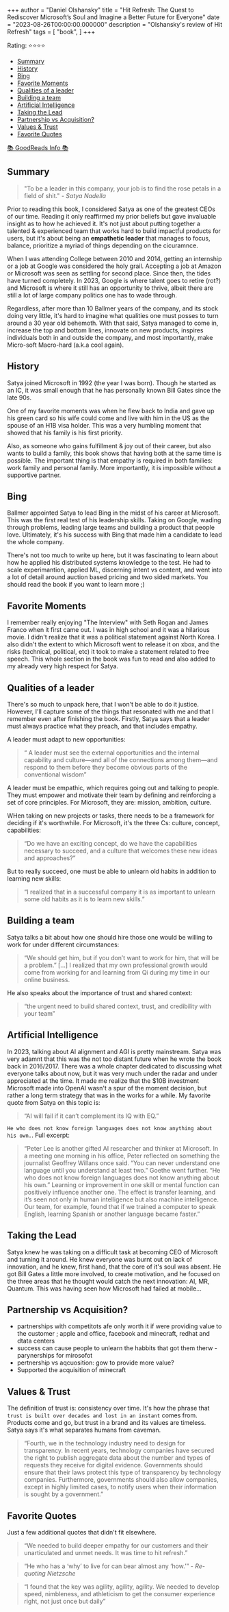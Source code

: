 +++
author = "Daniel Olshansky"
title = "Hit Refresh: The Quest to Rediscover Microsoft’s Soul and Imagine a Better Future for Everyone"
date = "2023-08-26T00:00:00.000000"
description = "Olshansky's review of Hit Refresh"
tags = [
    "book",
]
+++

Rating: ⭐⭐⭐⭐

- [Summary](#summary)
- [History](#history)
- [Bing](#bing)
- [Favorite Moments](#favorite-moments)
- [Qualities of a leader](#qualities-of-a-leader)
- [Building a team](#building-a-team)
- [Artificial Intelligence](#artificial-intelligence)
- [Taking the Lead](#taking-the-lead)
- [Partnership vs Acquisition?](#partnership-vs-acquisition)
- [Values \& Trust](#values--trust)
- [Favorite Quotes](#favorite-quotes)

[📚 GoodReads Info 📚](https://www.goodreads.com/book/show/30835567-hit-refresh)

## Summary

> "To be a leader in this company, your job is to find the rose petals in a field of shit."
> _- Satya Nadella_

Prior to reading this book, I considered Satya as one of the greatest CEOs of our time. Reading it only reaffirmed my prior beliefs but gave invaluable insight as to how he achieved it. It's not just about putting together a talented & experienced team that works hard to build impactful products for users, but it's about being an **empathetic leader** that manages to focus, balance, prioritize a myriad of things depending on the cicuramnce.

When I was attending College between 2010 and 2014, getting an internship or a job at Google was considered the holy grail. Accepting a job at Amazon or Microsoft was seen as settling for second place. Since then, the tides have turned completely. In 2023, Google is where talent goes to retire (rot?) and Microsoft is where it still has an opportunity to thrive, albeit there are still a lot of large company politics one has to wade through.

Regardless, after more than 10 Ballmer years of the company, and its stock doing very little, it's hard to imagine what qualities one must posses to turn around a 30 year old behemoth. With that said, Satya managed to come in, increase the top and bottom lines, innovate on new products, inspires individuals both in and outside the company, and most importantly, make Micro-soft Macro-hard (a.k.a cool again).

## History

Satya joined Microsoft in 1992 (the year I was born). Though he started as an IC, it was small enough that he has personally known Bill Gates since the late 90s.

One of my favorite moments was when he flew back to India and gave up his green card so his wife could come and live with him in the US as the spouse of an H1B visa holder. This was a very humbling moment that showed that his family is his first priority.

Also, as someone who gains fulfillment & joy out of their career, but also wants to build a family, this book shows that having both at the same time is possible. The important thing is that empathy is required in both families: work family and personal family. More importantly, it is impossible without a supportive partner.

## Bing

Ballmer appointed Satya to lead Bing in the midst of his career at Microsoft. This was the first real test of his leadership skills. Taking on Google, wading through problems, leading large teams and building a product that people love. Ultimately, it's his success with Bing that made him a candidate to lead the whole company.

There's not too much to write up here, but it was fascinating to learn about how he applied his distributed systems knowledge to the test. He had to scale experimantion, applied ML, discerning intent vs content, and went into a lot of detail around auction based pricing and two sided markets. You should read the book if you want to learn more ;)

## Favorite Moments

I remember really enjoying "The Interview" with Seth Rogan and James Franco when it first came out. I was in high school and it was a hilarious movie. I didn't realize that it was a political statement against North Korea. I also didn't the extent to which Microsoft went to release it on xbox, and the risks (technical, political, etc) it took to make a statement related to free speech. This whole section in the book was fun to read and also added to my already very high respect for Satya.

## Qualities of a leader

There's so much to unpack here, that I won't be able to do it justice. However, I'll capture some of the things that resonated with me and that I remember even after finishing the book. Firstly, Satya says that a leader must always practice what they preach, and that includes empathy.

A leader must adapt to new opportunities:

> “ A leader must see the external opportunities and the internal capability and culture—and all of the connections among them—and respond to them before they become obvious parts of the conventional wisdom”

A leader must be empathic, which requires going out and talking to people. They must empower and motivate their team by defining and reinforcing a set of core principles. For Microsoft, they are: mission, ambition, culture.

WHen taking on new projects or tasks, there needs to be a framework for deciding if it's worthwhile. For Microsoft, it's the three Cs: culture, concept, capabilities:

> “Do we have an exciting concept, do we have the capabilities necessary to succeed, and a culture that welcomes these new ideas and approaches?”

But to really succeed, one must be able to unlearn old habits in addition to learning new skills:

> “I realized that in a successful company it is as important to unlearn some old habits as it is to learn new skills.”

## Building a team

Satya talks a bit about how one should hire those one would be willing to work for under different circumstances:

> “We should get him, but if you don’t want to work for him, that will be a problem.” [...] I realized that my own professional growth would come from working for and learning from Qi during my time in our online business.

He also speaks about the importance of trust and shared context:

> “the urgent need to build shared context, trust, and credibility with your team”

## Artificial Intelligence

In 2023, talking about AI alignment and AGI is pretty mainstream. Satya was very adamnt that this was the not too distant future when he wrote the book back in 2016/2017. There was a whole chapter dedicated to discussing what everyone talks about now, but it was very much under the radar and under appreciated at the time. It made me realize that the $10B investment Microsoft made into OpenAI wasn't a spur of the moment decision, but rather a long term strategy that was in the works for a while. My favorite quote from Satya on this topic is:

> “AI will fail if it can’t complement its IQ with EQ.”

`He who does not know foreign languages does not know anything about his own.`. Full excerpt:

> “Peter Lee is another gifted AI researcher and thinker at Microsoft. In a meeting one morning in his office, Peter reflected on something the journalist Geoffrey Willans once said. “You can never understand one language until you understand at least two.” Goethe went further. “He who does not know foreign languages does not know anything about his own.” Learning or improvement in one skill or mental function can positively influence another one. The effect is transfer learning, and it’s seen not only in human intelligence but also machine intelligence. Our team, for example, found that if we trained a computer to speak English, learning Spanish or another language became faster.”

## Taking the Lead

Satya knew he was taking on a difficult task at becoming CEO of Microsoft and turning it around. He knew everyone was burnt out on lack of innovation, and he knew, first hand, that the core of it's soul was absent. He got Bill Gates a little more involved, to create motivation, and he focused on the three areas that he thought would catch the next innovation: AI, MR, Quantum. This was having seen how Microsoft had failed at mobile...

## Partnership vs Acquisition?

- partnerships with competitots afe only worth it if were providing value to the customer ; apple and office, facebook and minecraft, redhat and dtata centers
- success can cause people to unlearn the habbits that got them therw - parynerships for mirosofot
- pertnership vs aqcuosition: gow to provide more value?
- Supported the acquisition of minecraft

## Values & Trust

The definition of trust is: consistency over time. It's how the phrase that `trust is built over decades and lost in an instant` comes from. Products come and go, but trust in a brand and its values are timeless. Satya says it's what separates humans from caveman.

> “Fourth, we in the technology industry need to design for transparency. In recent years, technology companies have secured the right to publish aggregate data about the number and types of requests they receive for digital evidence. Governments should ensure that their laws protect this type of transparency by technology companies. Furthermore, governments should also allow companies, except in highly limited cases, to notify users when their information is sought by a government.”

## Favorite Quotes

Just a few additional quotes that didn't fit elsewhere.

> “We needed to build deeper empathy for our customers and their unarticulated and unmet needs. It was time to hit refresh.”

> “He who has a ‘why’ to live for can bear almost any ‘how.’” - _Re-quoting Nietzsche_

> “I found that the key was agility, agility, agility. We needed to develop speed, nimbleness, and athleticism to get the consumer experience right, not just once but daily”

